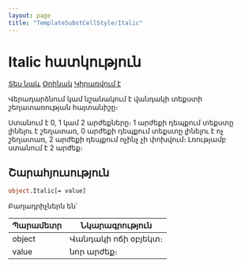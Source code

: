 ```yaml
---
layout: page
title: "TemplateSubstCellStyle/Italic"
---
```


# Italic հատկություն

[Տես նաև](../TemplateSubstCellStyle.md) [Օրինակ](../../Examples/E_TemplateSubstCellStyle.md) [Կիրառվում է](../TemplateSubstCellStyle.md)

Վերադարձնում կամ նշանակում է վանդակի տեքստի շեղատառության հայտանիշը։

Ստանում է 0, 1 կամ 2 արժեքները։ 
1 արժեքի դեպքում տեքստը լինելու է շեղատառ, 0 արժեքի դեպքում տեքստը լինելու է ոչ շեղատառ, 2 արժեքի դեպքում ոչինչ չի փոխվում։ 
Լռությամբ ստանում է 2 արժեք։

## Շարահյուսություն

```vb
object.Italic[= value]
```

Բաղադրիչներն են՝

| Պարամետր | Նկարագրություն |
|--|--|
| object | Վանդակի ոճի օբյեկտ։ |
| value | նոր արժեք։ |
